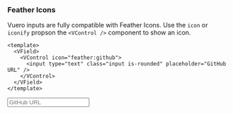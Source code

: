 ### Feather Icons

Vuero inputs are fully compatible with Feather Icons.
Use the `icon` or `iconify` propson the `<VControl />`
component to show an icon.

<!--code-->

```vue
<template>
  <VField>
    <VControl icon="feather:github">
      <input type="text" class="input is-rounded" placeholder="GitHub URL" />
    </VControl>
  </VField>
</template>
```

<!--/code-->

<!--example-->

<VField>
  <VControl icon="feather:github">
    <input
        type="text"
        class="input is-rounded"
        placeholder="GitHub URL"
      />
  </VControl>
</VField>

<!--/example-->
